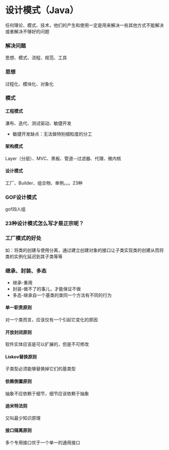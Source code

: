 # 设计模式（Java）

任何理论、模式、技术，他们的产生和使用一定是用来解决一些其他方式不能解决或者解决不够好的问题

### 解决问题

思想、模式、流程、规范、工具

### 思想

过程化、模块化、对象化

### 模式

#### 工程模式

瀑布、迭代、测试驱动、敏捷开发

- 敏捷开发缺点：无法做特别细粒度的分工

#### 架构模式

Layer（分层）、MVC、黑板、管道--过滤器、代理、微内核

#### 设计模式

工厂、Builder、组合物、单例。。。23种

### GOF设计模式

gof四人组

### 23种设计模式怎么写才是正宗呢？

### 工厂模式的好处

如：将类的创建与使用分离，通过建立创建对象的接口让子类实现类的创建从而将类的实例化延迟到其子类等等


### 继承、封装、多态

* 继承-重用
* 封装-做不了的事儿，才能保证不做
* 多态-继承自一个基类的类同一个方法有不同的行为 

#### 单一职责原则

对一个类而言，应该仅有一个引起它变化的原因

#### 开放封闭原则

软件实体应该是可以扩展的，但是不可修改

#### Liskov替换原则

子类型必须能够替换掉它们的基类型

#### 依赖倒置原则

抽象不应依赖于细节，细节应该依赖于抽象

#### 迪米特法则

又叫最少知识原理

#### 接口隔离原则

多个专用接口优于一个单一的通用接口

